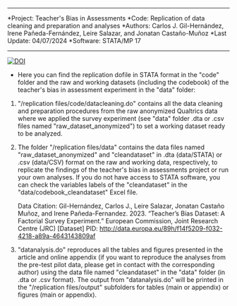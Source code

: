 ****************************************************************
*Project: Teacher's Bias in Assessments
*Code: Replication of data cleaning and preparation and analyses
*Authors: Carlos J. Gil-Hernández, Irene Pañeda-Fernández, 
          Leire Salazar, and Jonatan Castaño-Muñoz
*Last Update: 04/07/2024
*Software: STATA/MP 17
****************************************************************
<a href="https://doi.org/10.5281/zenodo.12666535"><img src="https://zenodo.org/badge/DOI/10.5281/zenodo.12666535.svg" alt="DOI"></a>

* Here you can find the replication dofile in STATA format in the "code" folder and the raw and working datasets (including the codebook)
  of the teacher's bias in assessment experiment in the "data" folder:

 1. "/replication files/code/datacleaning.do" contains all the data cleaning and preparation procedures from the raw anonymized Qualtrics data 
     where we applied the survey experiment (see "data" folder .dta or .csv files named "raw_dataset_anonymized") to set a 
     working dataset ready to be analyzed.

 2. The folder "/replication files/data" contains the data files named "raw_dataset_anonymized" and "cleandataset" in .dta (data/STATA) or .csv (data/CSV) 
    format on the raw and working data, respectively, to replicate the findings of the teacher's bias in assessments project or 
    run your own analyses. If you do not have access to STATA software, you can check the variables labels 
    of the "cleandataset" in the "data/codebook_cleandataset" Excel file.

    Data Citation: 
        Gil-Hernández, Carlos J., Leire Salazar, Jonatan Castaño Muñoz, and Irene Pañeda-Fernandez. 2023. 
        “Teacher’s Bias Dataset: A Factorial Survey Experiment.” European Commission, Joint Research Centre (JRC) 
        [Dataset] PID: http://data.europa.eu/89h/f14f5209-f032-4218-a89a-4643143809af

 4. "datanalysis.do" reproduces all the tables and figures presented in the article and online appendix (if you want to 
     reproduce the analyses from the pre-test pilot data, please get in contact with the corresponding author) using the data file named "cleandataset"
     in the "data" folder (in .dta or .csv format). The output from "datanalysis.do" will be printed in the "/replication files/output" subfolders
     for tables (main or appendix) or figures (main or appendix).
